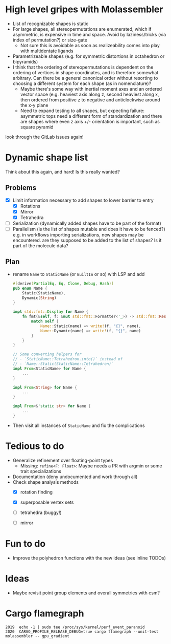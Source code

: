 # High level gripes with Molassembler

- List of recognizable shapes is static
- For large shapes, all stereopermutations are enumerated, which if asymmetric,
  is expensive in time and space. Avoid by laziness/tricks (via index of
  permutation?) or size-gate
  - Not sure this is avoidable as soon as realizeability comes into play with
    multidentate ligands
- Parametrizeable shapes (e.g. for symmetric distortions in octahedron or
  bipyramids)
- I think that the ordering of stereopermutations is dependent on the ordering
  of vertices in shape coordinates, and is therefore somewhat arbitrary. Can
  there be a general canonical order without resorting to choosing a different
  system for each shape (as in nomenclature)?
  - Maybe there's some way with inertial moment axes and an ordered vector space
    (e.g. heaviest axis along z, second heaviest along x, then ordered from
    positive z to negative and anticlockwise around the x-y plane
  - Need to expand testing to all shapes, but expecting failure: asymmetric tops
    need a different form of standardization and there are shapes where even z
    axis +/- orientation is important, such as square pyramid

look through the GitLab issues again!


# Dynamic shape list

Think about this again, and hard! Is this really wanted?

## Problems

- [x] Limit information necessary to add shapes to lower barrier to entry
  - [x] Rotations
  - [x] Mirror
  - [x] Tetrahedra
- [ ] Serialization (dynamically added shapes have to be part of the format)
- [ ] Parallelism (is the list of shapes mutable and does it have to be fenced?)
  e.g. in workflows importing serializations, new shapes may be encountered. are
  they supposed to be added to the list of shapes? Is it part of the molecule
  data?

## Plan

- rename `Name` to `StaticName` (or `BuiltIn` or so) with LSP and add

  ```rust
  #[derive(PartialEq, Eq, Clone, Debug, Hash)]
  pub enum Name {
      Static(StaticName),
      Dynamic(String)
  }

  impl std::fmt::Display for Name {
      fn fmt(&self, f: &mut std::fmt::Formatter<'_>) -> std::fmt::Result {
          match self {
              Name::Static(name) => write!(f, "{}", name),
              Name::Dynamic(name) => write!(f, "{}", name)
          }
      }
  }

  // Some converting helpers for 
  // - `StaticName::Tetrahedron.into()` instead of
  // - `Name::Static(StaticName::Tetrahedron)`
  impl From<StaticName> for Name {
      ...
  }

  impl From<String> for Name {
      ...
  }

  impl From<&'static str> for Name {
      ...
  }

  ```

- Then visit all instances of `StaticName` and fix the complications


# Tedious to do

- Generalize refinement over floating-point types
  - Missing: `refine<F: Float>`: Maybe needs a PR with argmin or some
    trait specializations
- Documentation (deny undocumented and work through all)
- Check shape analysis methods
  - [x] rotation finding
  - [x] superposable vertex sets
  - [ ] tetrahedra (buggy!)
  - [ ] mirror


# Fun to do

- Improve the polyhedron functions with the new ideas (see inline TODOs)


# Ideas

- Maybe revisit point group elements and overall symmetries with csm?


# Cargo flamegraph

```
2019  echo -1 | sudo tee /proc/sys/kernel/perf_event_paranoid
2020  CARGO_PROFILE_RELEASE_DEBUG=true cargo flamegraph --unit-test molassembler -- gpu_gradient
```
